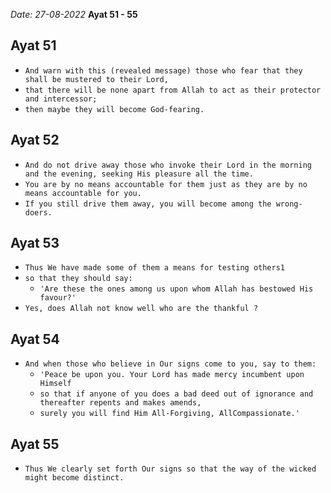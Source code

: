 *Date: 27-08-2022*
**Ayat 51 - 55**

## Ayat 51

- `And warn with this (revealed message) those who fear that they shall be mustered to their Lord,`
- `that there will be none apart from Allah to act as their protector and intercessor;`
- `then maybe they will become God-fearing.`

## Ayat 52

- `And do not drive away those who invoke their Lord in the morning and the evening, seeking His pleasure all the time.`
- `You are by no means accountable for them just as they are by no means accountable for you.`
- `If you still drive them away, you will become among the wrong-doers.`

## Ayat 53

- `Thus We have made some of them a means for testing others1`
- `so that they should say:`
  - `'Are these the ones among us upon whom Allah has bestowed His favour?'`
- `Yes, does Allah not know well who are the thankful ?`

## Ayat 54

- `And when those who believe in Our signs come to you, say to them:`
  - `'Peace be upon you. Your Lord has made mercy incumbent upon Himself`
  - `so that if anyone of you does a bad deed out of ignorance and thereafter repents and makes amends,`
  - `surely you will find Him All-Forgiving, AllCompassionate.'`

## Ayat 55

- `Thus We clearly set forth Our signs so that the way of the wicked might become distinct.`